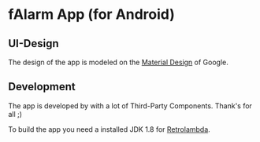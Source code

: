 # fAlarm App (for Android)

## UI-Design
The design of the app is modeled on the [Material Design](https://www.google.com/design/spec/material-design/introduction.html) of Google.

## Development 
The app is developed by with a lot of Third-Party Components. Thank's for all ;)

To build the app you need a installed JDK 1.8 for [Retrolambda](https://github.com/evant/gradle-retrolambda).
